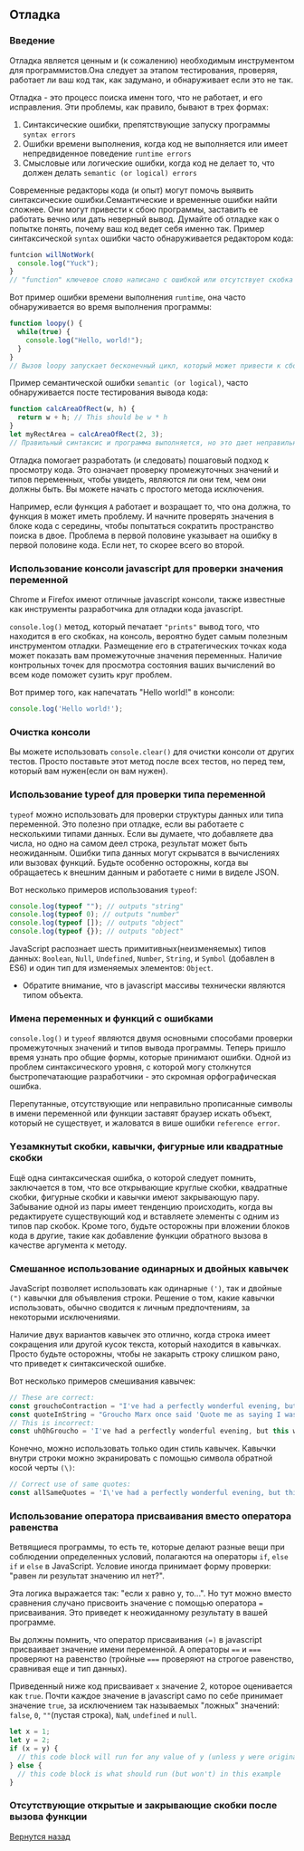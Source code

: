 ## Отладка

### Введение

Отладка является ценным и (к сожалению) необходимым инструментом для программистов.Она следует за этапом тестирования, проверяя, работает ли ваш код так, как задумано, и обнаруживает если это не так.

Отладка - это процесс поиска именн того, что не работает, и его исправления. Эти проблемы, как правило, бывают в трех формах:

1. Синтаксические ошибки, препятствующие запуску программы ```syntax errors```
2. Ошибки времени выполнения, когда код не выполняется или имеет непредвиденное поведение ```runtime errors```
3. Смысловые или логические ошибки, когда код не делает то, что должен делать ```semantic (or logical) errors```

Современные редакторы кода (и опыт) могут помочь выявить синтаксические ошибки.Семантические и временные ошибки найти сложнее. Они могут привести к сбою программы, заставить ее работать вечно или дать неверный вывод. Думайте об отладке как о попытке понять, почему ваш код ведет себя именно так. Пример синтаксической ```syntax``` ошибки часто обнаруживается редактором кода:

```javascript
funtcion willNotWork( 
  console.log("Yuck");
}
// "function" ключевое слово написано с ошибкой или отсутствует скобка
```

Вот пример ошибки времени выполнения ```runtime```, она часто обнаруживается во время выполнения программы:

```javascript
function loopy() {
  while(true) {
    console.log("Hello, world!");
  }
}
// Вызов loopy запускает бесконечный цикл, который может привести к сбою вашего браузера
```

Пример семантической ошибки ```semantic (or logical)```, часто обнаруживается посте тестирования вывода кода:

```javascript
function calcAreaOfRect(w, h) {
  return w + h; // This should be w * h
}
let myRectArea = calcAreaOfRect(2, 3);
// Правильный синтаксис и программа выполняется, но это дает неправильный ответ
```
Отладка помогает разработать (и следовать) пошаговый подход к просмотру кода. Это означает проверку промежуточных значений и типов переменных, чтобы увидеть, являются ли они тем, чем они должны быть. Вы можете начать с простого метода исключения.

Например, если функция ```A``` работает и возращает то, что она должна, то функция ```B``` может иметь проблему. И начните проверять значения в блоке кода с середины, чтобы попытаться сократить пространство поиска в двое. Проблема в первой половине указывает на ошибку в первой половине кода. Если нет, то скорее всего во второй.


### Использование консоли javascript для проверки значения переменной

Chrome и Firefox имеют отличные javascript консоли, также известные как инструменты разработчика для отладки кода javascript.

```console.log()``` метод, который печатает ```"prints"``` вывод того, что находится в его скобках, на консоль, вероятно будет самым полезным инструментом отладки. Размещение его в стратегических точках кода может показать вам промежуточные значения переменных. Наличие контрольных точек для просмотра состояния ваших вычислений во всем коде поможет сузить круг проблем.

Вот пример того, как напечатать "Hello world!" в консоли:

```javascript
console.log('Hello world!');
```

### Очистка консоли

Вы можете использовать ```console.clear()``` для очистки консоли от других тестов. Просто поставьте этот метод после всех тестов, но перед тем, который вам нужен(если он вам нужен).

### Использование typeof для проверки типа переменной

```typeof``` можно использовать для проверки структуры данных или типа переменной. Это полезно при отладке, если вы работаете с несколькими типами данных. Если вы думаете, что добавляете два числа, но одно на самом деел строка, результат может быть неожиданным. Ошибки типа данных могут скрыватся в вычислениях или вызовах функций. Будьте особенно осторожны, когда вы обращаетесь к внешним данным и работаете с ними в виделе JSON.

Вот несколько примеров использования ```typeof```:

```javascript
console.log(typeof ""); // outputs "string"
console.log(typeof 0); // outputs "number"
console.log(typeof []); // outputs "object"
console.log(typeof {}); // outputs "object"
```

JavaScript распознает шесть примитивных(неизменяемых) типов данных: ```Boolean```, ```Null```, ```Undefined```, ```Number```, ```String```, и ```Symbol``` (добавлен в ES6) и один тип для изменяемых элементов: ```Object```. 
* Обратите внимание, что в javascript массивы технически являются типом объекта.

### Имена переменных и функций с ошибками

```console.log()``` и ```typeof``` являются двумя основными способами проверки промежуточных значений и типов вывода программы. Теперь пришло время узнать про общие формы, которые принимают ошибки. Одной из проблем синтаксического уровня, с которой могу столкнутся быстропечатающие разработчики - это скромная орфографическая ошибка.

Перепутанные, отсутствующие или неправильно прописанные символы в имени переменной или функции заставят браузер искать объект, который не существует, и жаловатся в више ошибки ```reference error```. 


### Yезамкнутыt скобки, кавычки, фигурные или квадратные скобки

Ещё одна синтаксическая ошибка, о которой следует помнить, заключается в том, что все открывающие круглые скобки, квадратные скобки, фигурные скобки и кавычки имеют закрывающую пару. Забывание одной из пары имеет тенденцию происходить, когда вы редактируете существующий код и вставляете элементы с одним из типов пар скобок. Кроме того, будьте осторожны при вложении блоков кода в другие, такие как добавление функции обратного вызова в качестве аргумента к методу.

### Cмешанное использование одинарных и двойных кавычек

JavaScript позволяет использовать как одинарные ```(')```, так и двойные ```(")``` кавычки для объявления строки. Решение о том, какие кавычки использовать, обычно сводится к личным предпочтениям, за некоторыми исключениями.

Наличие двух вариантов кавычек это отлично, когда строка имеет сокращения или другой кусок текста, который находится в кавычках. Просто будьте осторожны, чтобы не закарыть строку слишком рано, что приведет к синтаксической ошибке.

Вот несколько примеров смешивания кавычек:

```javascript
// These are correct:
const grouchoContraction = "I've had a perfectly wonderful evening, but this wasn't it.";
const quoteInString = "Groucho Marx once said 'Quote me as saying I was mis-quoted.'";
// This is incorrect:
const uhOhGroucho = 'I've had a perfectly wonderful evening, but this wasn't it.';
```
Конечно, можно использовать только один стиль кавычек. Кавычки внутри строки можно экранировать с помощью символа обратной косой черты ```(\)```:

```javascript
// Correct use of same quotes:
const allSameQuotes = 'I\'ve had a perfectly wonderful evening, but this wasn\'t it.';
```

### Использование оператора присваивания вместо оператора равенства

Ветвящиеся программы, то есть те, которые делают разные вещи при соблюдении определенных условий, полагаются на операторы ```if```, ```else if``` и ```else``` в JavaScript. Условие иногда принимает форму проверки: "равен ли результат значению ил нет?".

Эта логика выражается так: "если x равно y, то...". Но тут можно вместо сравнения случано присвоить значение с помощью оператора ```=``` присваивания. Это приведет к неожиданному результату в вашей программе.

Вы должны помнить, что оператор присваивания ```(=)``` в javascript присваивает значение имени переменной. А операторы ```==``` и ```===``` проверяют на равенство (тройные ```===``` проверяют на строгое равенство, сравнивая еще и тип данных).

Приведенный ниже код присваивает ```x``` значение 2, которое оценивается как ```true```. Почти каждое значение в javascript само по себе принимает значение ```true```, за исключением так называемых "ложных" значений: ```false```, ```0```, ```""```(пустая строка), ```NaN```, ```undefined``` и ```null```.

```javascript
let x = 1;
let y = 2;
if (x = y) {
  // this code block will run for any value of y (unless y were originally set as a falsy)
} else {
  // this code block is what should run (but won't) in this example
}
```

### Отсутствующие открытые и закрывающие скобки после вызова функции






[Вернутся назад](../README.md)
